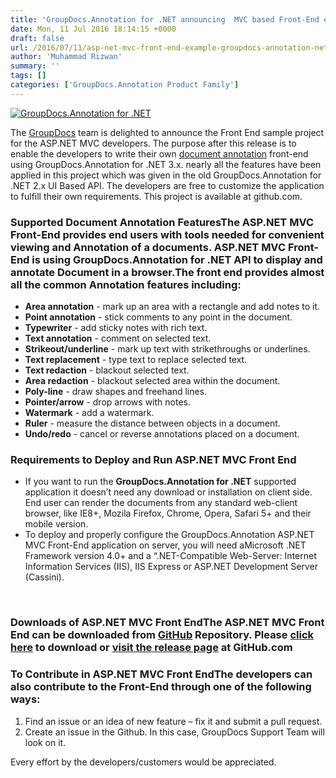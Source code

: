 ```yaml
---
title: 'GroupDocs.Annotation for .NET announcing  MVC based Front-End example'
date: Mon, 11 Jul 2016 18:14:15 +0000
draft: false
url: /2016/07/11/asp-net-mvc-front-end-example-groupdocs-annotation-net/
author: 'Muhammad Rizwan'
summary: ''
tags: []
categories: ['GroupDocs.Annotation Product Family']
---
```


[![GroupDocs.Annotation for .NET](https://blog.groupdocs.com/wp-content/uploads/sites/4/2016/11/groupdocs-annotation-net.png)](http://www.groupdocs.com/products/annotation/net)

The [GroupDocs](http://www.groupdocs.com/ "GroupDocs") team is delighted to announce the Front End sample project for the ASP.NET MVC developers. The purpose after this release is to enable the developers to write their own [document annotation](http://www.groupdocs.com/dot-net/document-annotation-library "document annotation") front-end using GroupDocs.Annotation for .NET 3.x. nearly all the features have been applied in this project which was given in the old GroupDocs.Annotation for .NET 2.x UI Based API. The developers are free to customize the application to fulfill their own requirements. This project is available at github.com.

### Supported Document Annotation FeaturesThe ASP.NET MVC Front-End provides end users with tools needed for convenient viewing and Annotation of a documents. ASP.NET MVC Front-End is using GroupDocs.Annotation for .NET API to display and annotate Document in a browser.The front end provides almost all the common Annotation features including:

*   **Area annotation** - mark up an area with a rectangle and add notes to it.
*   **Point annotation** - stick comments to any point in the document.
*   **Typewriter** - add sticky notes with rich text.
*   **Text annotation** - comment on selected text.
*   **Strikeout/underline** - mark up text with strikethroughs or underlines.
*   **Text replacement** - type text to replace selected text.
*   **Text redaction** - blackout selected text.
*   **Area redaction** - blackout selected area within the document.
*   **Poly-line** - draw shapes and freehand lines.
*   **Pointer/arrow** - drop arrows with notes.
*   **Watermark** - add a watermark.
*   **Ruler** - measure the distance between objects in a document.
*   **Undo/redo** - cancel or reverse annotations placed on a document.

### Requirements to Deploy and Run ASP.NET MVC Front End

*   If you want to run the **GroupDocs.Annotation for .NET** supported application it doesn’t need any download or installation on client side. End user can render the documents from any standard web-client browser, like IE8+, Mozila Firefox, Chrome, Opera, Safari 5+ and their mobile version.
*   To deploy and properly configure the GroupDocs.Annotation ASP.NET MVC Front-End application on server, you will need aMicrosoft .NET Framework version 4.0+ and a “.NET-Compatible Web-Server: Internet Information Services (IIS), IIS Express or ASP.NET Development Server (Cassini).

 

### Downloads of ASP.NET MVC Front EndThe ASP.NET MVC Front End can be downloaded from [GitHub](https://github.com/groupdocs-annotation/GroupDocs.Annotation-for-.NET "GroupDocs.Annotation Front-End Github Example") Repository. Please [click here](https://github.com/groupdocs-annotation/GroupDocs.Annotation-for-.NET/archive/MVC_V1.0.0.zip) to download or [visit the release page](https://github.com/groupdocs-annotation/GroupDocs.Annotation-for-.NET/releases) at GitHub.com

### To Contribute in ASP.NET MVC Front EndThe developers can also contribute to the Front-End through one of the following ways:

1.  Find an issue or an idea of new feature – fix it and submit a pull request.
2.  Create an issue in the Github. In this case, GroupDocs Support Team will look on it.

Every effort by the developers/customers would be appreciated.




